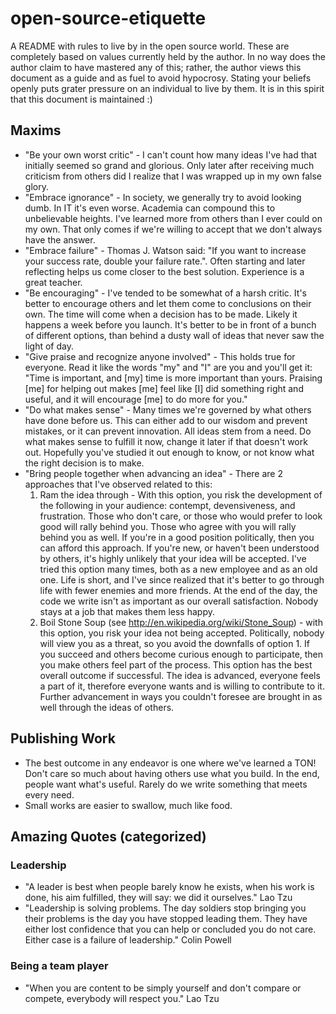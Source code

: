 open-source-etiquette
=====================

A README with rules to live by in the open source world.  These are completely based on values currently held by the author.  In no way does the author claim to have mastered any of this; rather, the author views this document as a guide and as fuel to avoid hypocrosy.  Stating your beliefs openly puts grater pressure on an individual to live by them.  It is in this spirit that this document is maintained :)

## Maxims

* "Be your own worst critic" - I can't count how many ideas I've had that initially seemed so grand and glorious.  Only later after receiving much criticism from others did I realize that I was wrapped up in my own false glory.
* "Embrace ignorance" - In society, we generally try to avoid looking dumb.  In IT it's even worse.  Academia can compound this to unbelievable heights.  I've learned more from others than I ever could on my own.  That only comes if we're willing to accept that we don't always have the answer.
* "Embrace failure" - Thomas J. Watson said: "If you want to increase your success rate, double your failure rate.".  Often starting and later reflecting helps us come closer to the best solution.  Experience is a great teacher.
* "Be encouraging" - I've tended to be somewhat of a harsh critic.  It's better to encourage others and let them come to conclusions on their own.  The time will come when a decision has to be made.  Likely it happens a week before you launch.  It's better to be in front of a bunch of different options, than behind a dusty wall of ideas that never saw the light of day.
* "Give praise and recognize anyone involved" - This holds true for everyone.  Read it like the words "my" and "I" are you and you'll get it:  "Time is important, and [my] time is more important than yours.  Praising [me] for helping out makes [me] feel like [I] did something right and useful, and it will encourage [me] to do more for you."
* "Do what makes sense" - Many times we're governed by what others have done before us.  This can either add to our wisdom and prevent mistakes, or it can prevent innovation.  All ideas stem from a need.  Do what makes sense to fulfill it now, change it later if that doesn't work out.  Hopefully you've studied it out enough to know, or not know what the right decision is to make.
* "Bring people together when advancing an idea" - There are 2 approaches that I've observed related to this:
  1. Ram the idea through - With this option, you risk the development of the following in your audience: contempt, devensiveness, and frustration.  Those who don't care, or those who would prefer to look good will rally behind you.  Those who agree with you will rally behind you as well.  If you're in a good position politically, then you can afford this approach.  If you're new, or haven't been understood by others, it's highly unlikely that your idea will be accepted.  I've tried this option many times, both as a new employee and as an old one.  Life is short, and I've since realized that it's better to go through life with fewer enemies and more friends.  At the end of the day, the code we write isn't as important as our overall satisfaction.  Nobody stays at a job that makes them less happy.
  2. Boil Stone Soup (see http://en.wikipedia.org/wiki/Stone_Soup) - with this option, you risk your idea not being accepted.  Politically, nobody will view you as a threat, so you avoid the downfalls of option 1.  If you succeed and others become curious enough to participate, then you make others feel part of the process.  This option has the best overall outcome if successful.  The idea is advanced, everyone feels a part of it, therefore everyone wants and is willing to contribute to it.  Further advancement in ways you couldn't foresee are brought in as well through the ideas of others.

## Publishing Work
* The best outcome in any endeavor is one where we've learned a TON!  Don't care so much about having others use what you build.  In the end, people want what's useful.  Rarely do we write something that meets every need.
* Small works are easier to swallow, much like food.

## Amazing Quotes (categorized)
### Leadership
* "A leader is best when people barely know he exists, when his work is done, his aim fulfilled, they will say: we did it ourselves." Lao Tzu
* "Leadership is solving problems. The day soldiers stop bringing you their problems is the day you have stopped leading them. They have either lost confidence that you can help or concluded you do not care. Either case is a failure of leadership." Colin Powell

### Being a team player
* "When you are content to be simply yourself and don't compare or compete, everybody will respect you." Lao Tzu

